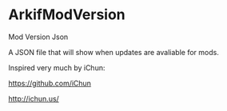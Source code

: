 # ArkifModVersion
Mod Version Json

A JSON file that will show when updates are avaliable for mods.

Inspired very much by iChun:

https://github.com/iChun

http://ichun.us/
